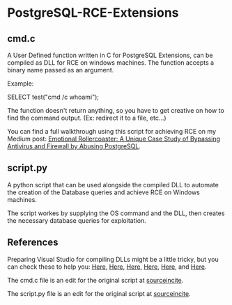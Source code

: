 # PostgreSQL-RCE-Extensions
## cmd.c
A User Defined function written in C for PostgreSQL Extensions, can be compiled as DLL for RCE on windows machines.
The function accepts a binary name passed as an argument.

Example:

SELECT test("cmd /c  whoami");

The function doesn't return anything, so you have to get creative on how to find the command output. (Ex: redirect it to a file, etc...)

You can find a full walkthrough using this script for achieving RCE on my Medium post: [Emotional Rollercoaster: A Unique Case Study of Bypassing Antivirus and Firewall by Abusing PostgreSQL](https://medium.com/@yousefamery/emotional-rollercoaster-a-unique-case-study-of-bypassing-antivirus-and-firewall-by-abusing-2b36d8f6553c).


## script.py
A python script that can be used alongside the compiled DLL to automate the creation of the Database queries and achieve RCE on Windows machines.

The script workes by supplying the OS command and the DLL, then creates the necessary database queries for exploitation.



## References
Preparing Visual Studio for compiling DLLs might be a little tricky, but you can check  these to help you: [Here](https://stackoverflow.com/questions/52642069/how-to-create-dll-project-in-vs2017-correctly), [Here](https://www.2ndquadrant.com/en/blog/compiling-postgresql-extensions-visual-studio-windows/), [Here](https://learn.microsoft.com/en-us/cpp/build/walkthrough-creating-and-using-a-dynamic-link-library-cpp?view=msvc-170#to-add-the-dll-import-library-to-your-project), [Here](https://learn.microsoft.com/en-us/visualstudio/sharepoint/how-to-add-a-resource-file?view=vs-2022), [Here](https://stackoverflow.com/questions/6769760/how-do-files-get-into-the-external-dependencies-in-visual-studio-c), and [Here](https://blog.conan.io/2021/02/10/Dependencies-Visual-Studio-C++-property-files.html).



The cmd.c file is an edit for the original script at [sourceincite](https://github.com/sourceincite/tools/blob/master/pgpwn.c).

The script.py file is an edit for the original script at [sourceincite](https://srcincite.io/blog/2020/06/26/sql-injection-double-uppercut-how-to-achieve-remote-code-execution-against-postgresql.html).
